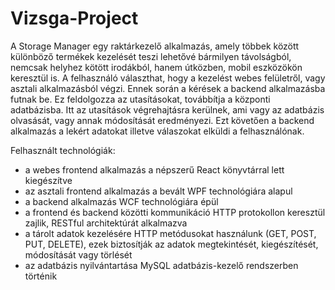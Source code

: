 # Vizsga-Project

A Storage Manager egy raktárkezelő alkalmazás, amely többek között különböző termékek kezelését teszi lehetővé bármilyen távolságból, nemcsak helyhez kötött irodákból, hanem útközben, mobil eszközökön keresztül is. A felhasználó választhat, hogy a kezelést webes felületről, vagy asztali alkalmazásból végzi. Ennek során a kérések a backend alkalmazásba futnak be. Ez feldolgozza az utasításokat, továbbítja a központi adatbázisba. Itt az utasítások végrehajtásra kerülnek, ami vagy az adatbázis olvasását, vagy annak módosítását eredményezi. Ezt követően a backend alkalmazás a lekért adatokat illetve válaszokat elküldi a felhasználónak. 

Felhasznált technológiák:
- a webes frontend alkalmazás a népszerű React könyvtárral lett kiegészítve 
- az asztali frontend alkalmazás a bevált WPF technológiára alapul
-	a backend alkalmazás WCF technológiára épül
-	a frontend és backend közötti kommunikáció HTTP protokollon keresztül zajlik, RESTful architektúrát alkalmazva
-	a tárolt adatok kezelésére HTTP metódusokat használunk (GET, POST, PUT, DELETE), ezek biztosítják az adatok megtekintését, kiegészítését, módosítását vagy törlését
-	az adatbázis nyilvántartása MySQL adatbázis-kezelő rendszerben történik
